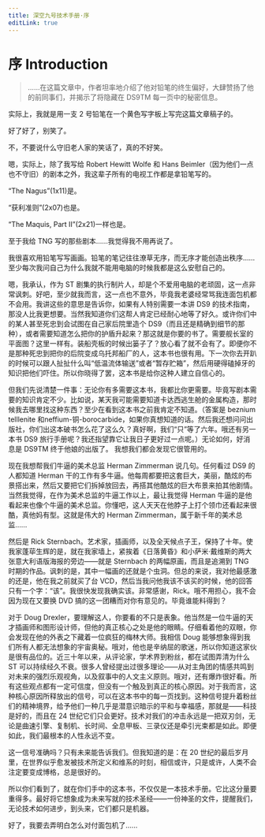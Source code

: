 ```yaml
---
title: 深空九号技术手册·序
editLink: true
---
```

# 序 Introduction
> ……在这篇文章中，作者坦率地介绍了他对铅笔的终生偏好，大肆赞扬了他的前同事们，并揭示了将隐藏在 DS9TM 每一页中的秘密信息。

实际上，我就是用一支 2 号铅笔在一个黄色写字板上写完这篇文章稿子的。

好了好了，别笑了。

不，不要说什么守旧老人家的笑话了，真的不好笑。

嗯，实际上，除了我写给 Robert Hewitt Wolfe 和 Hans Beimler（因为他们一点也不守旧）的剧本之外，我这辈子所有的电视工作都是拿铅笔写的。

“The Nagus”(1x11)是。

“获利准则”(2x07)也是。

“The Maquis, Part II”(2x21)一样也是。

至于我给 TNG 写的那些剧本……我觉得我不用再说了。

我很喜欢用铅笔写写画画。铅笔的笔记往往潦草无序，而无序才能创造出秩序……至少每次我问自己为什么我就不能用电脑的时候我都是这么安慰自己的。

嗯，我承认，作为 ST 剧集的执行制片人，却是个不爱用电脑的老顽固，这一点非常讽刺。好吧，至少就我而言，这一点也不意外，毕竟我老婆经常骂我连面包机都不会用。我讲这些的意思是告诉你，如果有人特别需要一本讲 DS9 的技术指南，那没人比我更想要。当然我知道你们这帮人肯定已经耐心地等了好久。或许你们中的某人甚至死忠到会试图在自己家后院里造个 DS9（而且还是精确到细节的那种），或者需要知道怎么把你的护盾升起来？那这就是你要的书了。需要舰长室的平面图？这里一样有。装船壳板的时候出篓子了？放心看了就不会有了。即便你不是那种死忠到把你的后院变成乌托邦船厂的人，这本书也很有用。下一次你去开趴的时候可以跟人扯扯什么叫“低温流体输送”或者“暂存贮箱”，然后用硬得磕掉牙的知识把他们吓住。所以你晓得了罢，这本书是给你这种人建立自信心的。

但我们先说清楚一件事：无论你有多需要这本书，我都比你更需要。毕竟写剧本需要的知识肯定不少。比如说，某天我可能需要知道卡达西逃生舱的金属构造，那时候我去哪里找这种东西？至少在看到这本书之前我肯定不知道。（答案是 beznium telllenite 和neffium-铜-borocarbide，如果你真想知道的话。然后我还想问问出版社，你们出这本破书怎么花了这么久？真好啊，我们“只”等了六年。哦还有另一本书 DS9 旅行手册呢？我还指望靠它让我日子更好过一点呢。）无论如何，好消息是 DS9TM 终于他娘的出版了。
我想我们都会发现它很管用的。

现在我想帮我们牛逼的美术总监 Herman Zimmerman 说几句。任何看过 DS9 的人都知道 Herman 干的工作有多牛逼。他每周都要把这套巨大，美丽，酷炫的布景搭出来，然后又要把它们拆掉放回去，再搭其他酷炫的巨大布景来拍其他剧情。当然我觉得，在作为美术总监的牛逼工作以上，最让我觉得 Herman 牛逼的是他看起来也像个牛逼的美术总监。你懂吧，这人天天在他脖子上打个领巾还看起来很酷，真他妈有型。这就是伟大的 Herman Zimmerman，属于新千年的美术总监……

然后是 Rick Sternbach。艺术家，插画师，以及全天候点子王，保持了十年。使我家蓬荜生辉的是，就在我家墙上，紧挨着《日落黄昏》和小萨米·戴维斯的两大张意大利语版海报的旁边——就是 Sternbach 的两幅原画，而且是追溯到 TNG 时期的作品。讽刺的是，其中一幅画的还就是个虫洞。但总的来说，我对他最感激的还是，他在我之前就买了台 VCD，然后当我问他我该不该买的时候，他的回答只有一个字：“该”。我很快发现我确实该。非常感谢，Rick。哦不用担心，我不会因为现在又要换 DVD 搞的这一团糟而对你有意见的。毕竟谁能料得到？

对于 Doug Drexler，要理解这人，你要看的不只是表象。他当然是一位牛逼的天才插画师和图形设计师，但他的真正核心之处是他的眼睛。仔细看着他的双眼，你会发现在他的外表之下藏着一位疯狂的梅林大师。我相信 Doug 能够想象得到我们所有人都无法想象的宇宙奥秘。哦对，他也是辛纳屈的歌迷，所以你知道这家伙是很有品位的。近三十年以来，从评论家，学术界到粉丝，都在试图弄清为什么 ST 可以持续经久不衰。很多人曾经提出过很多理论——从对主角团的情感共鸣到对未来的强烈乐观视角，以及叙事中的人文主义原则。哦对，还有爆炸很好看。所有这些观点都有一定可信度，但没有一个触及到真正的核心原因。对于我而言，这种核心原因所释放出的信号，可以在这本书中的每一页找到。这种信号提升着粉丝们的精神境界，给予他们一种几乎是潜意识暗示的平和与幸福感，那就是——科技是好的，而且在 24 世纪它们只会更好。技术对我们的冲击永远是一把双刃剑，无论是曲速引擎、复制机、长时间、全息甲板、三录仪还是牵引光束都是如此。即便如此，我们最根本的人性永远不变。

这一信号准确吗？只有未来能告诉我们。但我知道的是：在 20 世纪的最后岁月里，在世界似乎愈发被技术所定义和维系的时刻，相信或许，只是或许，人类不会注定要变成博格，总是很好的。

所以你们看到了，就在你们手中的这本书，不仅仅是一本技术手册。它比这分量要重得多。最好将它想象成为未来写就的技术圣经——一份神圣的文件，提醒我们，无论技术如何进步，到头来，它们都只是机器。

好了，我要去弄明白怎么对付面包机了……
